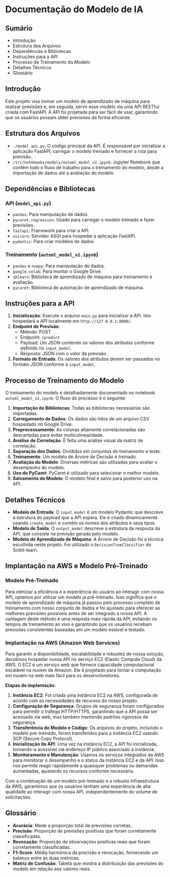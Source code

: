 # Documentação do Modelo de IA

## Sumário

- Introdução
- Estrutura dos Arquivos
- Dependências e Bibliotecas
- Instruções para a API
- Processo de Treinamento do Modelo
- Detalhes Técnicos
- Glossário

## Introdução

Este projeto visa treinar um modelo de aprendizado de máquina para realizar previsões e, em seguida, servir esse modelo via uma API RESTful criada com FastAPI. A API foi projetada para ser fácil de usar, garantindo que os usuários possam obter previsões de forma eficiente.

## Estrutura dos Arquivos

- `./model_api.py`: O código principal da API. É responsável por inicializar a aplicação FastAPI, carregar o modelo treinado e fornecer a rota para previsão.
- `/src/notebooks/models/automl_model_v2.ipynb`: Jupyter Notebook que contém todo o fluxo de trabalho para o treinamento do modelo, desde a importação de dados até a avaliação do modelo.

## Dependências e Bibliotecas

### API (`model_api.py`)

- `pandas`: Para manipulação de dados.
- `pycaret.regression`: Usado para carregar o modelo treinado e fazer previsões.
- `fastapi`: Framework para criar a API.
- `uvicorn`: Servidor ASGI para hospedar a aplicação FastAPI.
- `pydantic`: Para criar modelos de dados.

### Treinamento (`automl_model_v2.ipynb`)

- `pandas` e `numpy`: Para manipulação de dados.
- `google.colab`: Para montar o Google Drive.
- `sklearn`: Biblioteca de aprendizado de máquina para treinamento e avaliação.
- `pycaret`: Biblioteca de automação de aprendizado de máquina.

## Instruções para a API

1. **Inicialização**: Execute o arquivo `main.py` para inicializar a API. Isto hospedará a API localmente em `http://127.0.0.1:8000/`.
2. **Endpoint de Previsão**:
   - Método: POST
   - Endpoint: `/predict`
   - Payload: Um JSON contendo os valores dos atributos conforme definido no `input_model`.
   - Resposta: JSON com o valor da previsão.
3. **Formato de Entrada**: Os valores dos atributos devem ser passados no formato JSON conforme o `input_model`.

## Processo de Treinamento do Modelo

O treinamento do modelo é detalhadamente documentado no notebook `automl_model_v2.ipynb`. O fluxo do processo é o seguinte:

1. **Importação de Bibliotecas**: Todas as bibliotecas necessárias são importadas.
2. **Carregamento de Dados**: Os dados são lidos de um arquivo CSV hospedado no Google Drive.
3. **Preprocessamento**: As colunas altamente correlacionadas são descartadas para evitar multicolinearidade.
4. **Análise de Correlação**: É feita uma análise visual da matriz de correlação.
5. **Separação dos Dados**: Divididos em conjuntos de treinamento e teste.
6. **Treinamento**: Um modelo de Árvore de Decisão é treinado.
7. **Avaliação do Modelo**: Diversas métricas são utilizadas para avaliar o desempenho do modelo.
8. **Uso do PyCaret**: PyCaret é utilizado para selecionar o melhor modelo.
9. **Salvamento do Modelo**: O modelo final é salvo para posterior uso na API.

## Detalhes Técnicos

- **Modelo de Entrada**: O `input_model` é um modelo Pydantic que descreve a estrutura do payload que a API espera. Ele é criado dinamicamente usando `create_model` e contém os nomes dos atributos e seus tipos.
- **Modelo de Saída**: O `output_model` descreve a estrutura da resposta da API, que consiste na previsão gerada pelo modelo.
- **Modelo de Aprendizado de Máquina**: A Árvore de Decisão foi a técnica escolhida neste projeto. Foi utilizado o `DecisionTreeClassifier` do Scikit-learn.

## Implantação na AWS e Modelo Pré-Treinado

### Modelo Pré-Treinado

Para otimizar a eficiência e a experiência do usuário ao interagir com nossa API, optamos por utilizar um modelo já pré-treinado. Isso significa que o modelo de aprendizado de máquina já passou pelo processo completo de treinamento com nosso conjunto de dados e foi ajustado para oferecer as melhores previsões possíveis antes de ser integrado à nossa API. A vantagem deste método é uma resposta mais rápida da API, evitando os tempos de treinamento ao vivo e garantindo que os usuários recebam previsões consistentes baseadas em um modelo estável e testado.

### Implantação na AWS (Amazon Web Services)

Para garantir a disponibilidade, escalabilidade e robustez de nossa solução, decidimos hospedar nossa API no serviço EC2 (Elastic Compute Cloud) da AWS. O EC2 é um serviço web que fornece capacidade computacional escalável na nuvem da Amazon. Ele é projetado para tornar a computação em nuvem na web mais fácil para os desenvolvedores.

**Etapas de implantação**:

1. **Instância EC2**: Foi criada uma instância EC2 na AWS, configurada de acordo com as necessidades de recursos do nosso projeto.
2. **Configuração de Segurança**: Grupos de segurança foram configurados para permitir o tráfego HTTP/HTTPS, garantindo que a API possa ser acessada via web, mas também mantendo padrões rigorosos de segurança.
3. **Transferência do Modelo e Código**: Os arquivos do projeto, incluindo o modelo pré-treinado, foram transferidos para a instância EC2 usando SCP (Secure Copy Protocol).
4. **Inicialização da API**: Uma vez na instância EC2, a API foi inicializada, tornando-a acessível via endereço IP público associado à instância.
5. **Monitoramento e Manutenção**: Usamos os serviços integrados da AWS para monitorar o desempenho e o status da instância EC2 e da API. Isso nos permite reagir rapidamente a quaisquer problemas ou demandas aumentadas, ajustando os recursos conforme necessário.

Com a combinação de um modelo pré-treinado e a robusta infraestrutura da AWS, garantimos que os usuários tenham uma experiência de alta qualidade ao interagir com nossa API, independentemente do volume de solicitações.

## Glossário

- **Acurácia**: Mede a proporção total de previsões corretas.
- **Precisão**: Proporção de previsões positivas que foram corretamente classificadas.
- **Revocação**: Proporção de observações positivas reais que foram corretamente classificadas.
- **F1-Score**: Média harmônica da precisão e revocação, fornecendo um balanço entre as duas métricas.
- **Matriz de Confusão**: Tabela que mostra a distribuição das previsões do modelo em relação aos valores reais.
